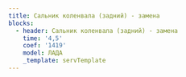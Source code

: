 ```yaml
---
title: Сальник коленвала (задний) - замена
blocks:
  - header: Сальник коленвала (задний) - замена
    time: '4,5'
    coef: '1419'
    model: ЛАДА
    _template: servTemplate
---
```

        